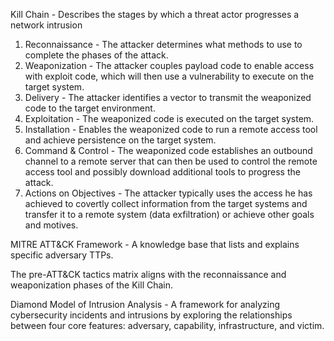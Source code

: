 Kill Chain - Describes the stages by which a threat actor progresses a network intrusion
1. Reconnaissance - The attacker determines what methods to use to complete the phases of the attack.
2. Weaponization - The attacker couples payload code to enable access with exploit code, which will then use a vulnerability to execute on the target system.
3. Delivery - The attacker identifies a vector to transmit the weaponized code to the target environment.
4. Exploitation - The weaponized code is executed on the target system.
5. Installation - Enables the weaponized code to run a remote access tool and achieve persistence on the target system.
6. Command & Control - The weaponized code establishes an outbound channel to a remote server that can then be used to control the remote access tool and possibly download additional tools to progress the attack.
7. Actions on Objectives - The attacker typically uses the access he has achieved to covertly collect information from the target systems and transfer it to a remote system (data exfiltration) or achieve other goals and motives.

MITRE ATT&CK Framework - A knowledge base that lists and explains specific adversary TTPs.

The pre-ATT&CK tactics matrix aligns with the reconnaissance and weaponization phases of the Kill Chain.

Diamond Model of Intrusion Analysis - A framework for analyzing cybersecurity incidents and intrusions by exploring the relationships between four core features: adversary, capability, infrastructure, and victim.